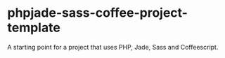 # phpjade-sass-coffee-project-template

A starting point for a project that uses PHP, Jade, Sass and Coffeescript.
